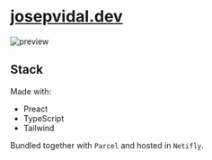 # [josepvidal.dev](https://josepvidal.dev)
<img alt="preview" style="text-align: center" src="https://i.imgur.com/kaWRf0k.png"/>

## Stack
Made with:
- Preact
- TypeScript
- Tailwind

Bundled together with `Parcel` and hosted in `Netifly`.